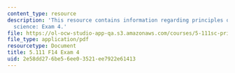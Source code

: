 ```yaml
---
content_type: resource
description: 'This resource contains information regarding principles of chemical
  science: Exam 4.'
file: https://ol-ocw-studio-app-qa.s3.amazonaws.com/courses/5-111sc-principles-of-chemical-science-fall-2014/2e58dd276be56ee03521ee7922e61413_MIT5_111F14_Exam4.pdf
file_type: application/pdf
resourcetype: Document
title: 5.111 F14 Exam 4
uid: 2e58dd27-6be5-6ee0-3521-ee7922e61413
---
```

